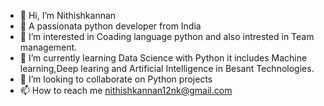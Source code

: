 - 👋 Hi, I’m Nithishkannan
- 🫡 A passionata python developer from India
- 👀 I’m interested in Coading language python  and also intrested in Team management.
- 🌱 I’m currently learning Data Science with Python it includes Machine learning,Deep learing and Artificial Intelligence in Besant Technologies.
- 💞️ I’m looking to collaborate on Python projects 
- 📫 How to reach me nithishkannan12nk@gmail.com 

<!---
nithinithishkannan/nithinithishkannan is a ✨ special ✨ repository because its `README.md` (this file) appears on your GitHub profile.
You can click the Preview link to take a look at your changes.
--->
